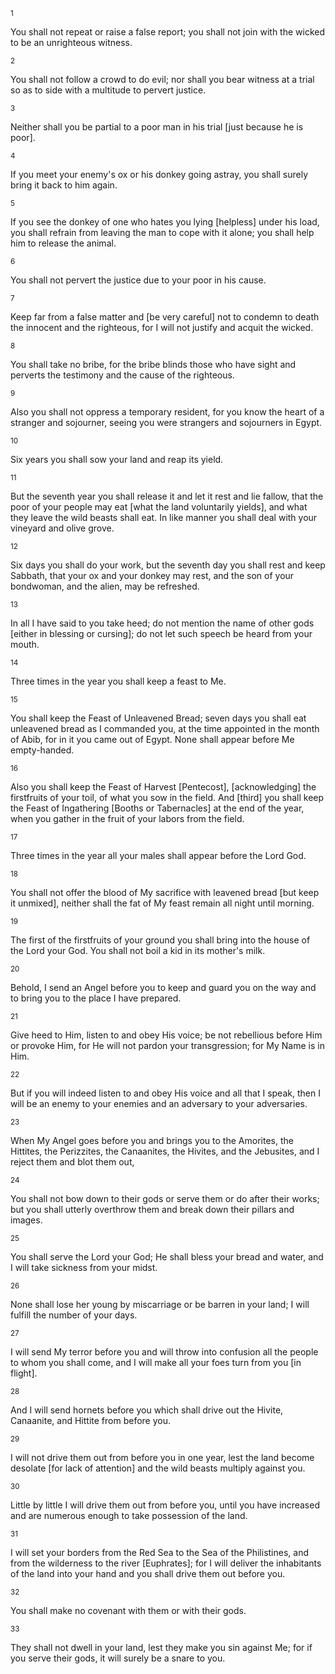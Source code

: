 <sup>1</sup> 

You shall not repeat or raise a false report; you shall not join with the wicked to be an unrighteous witness. 

<sup>2</sup> 

You shall not follow a crowd to do evil; nor shall you bear witness at a trial so as to side with a multitude to pervert justice. 

<sup>3</sup> 

Neither shall you be partial to a poor man in his trial [just because he is poor]. 

<sup>4</sup> 

If you meet your enemy's ox or his donkey going astray, you shall surely bring it back to him again. 

<sup>5</sup> 

If you see the donkey of one who hates you lying [helpless] under his load, you shall refrain from leaving the man to cope with it alone; you shall help him to release the animal. 

<sup>6</sup> 

You shall not pervert the justice due to your poor in his cause. 

<sup>7</sup> 

Keep far from a false matter and [be very careful] not to condemn to death the innocent and the righteous, for I will not justify and acquit the wicked. 

<sup>8</sup> 

You shall take no bribe, for the bribe blinds those who have sight and perverts the testimony and the cause of the righteous. 

<sup>9</sup> 

Also you shall not oppress a temporary resident, for you know the heart of a stranger and sojourner, seeing you were strangers and sojourners in Egypt. 

<sup>10</sup> 

Six years you shall sow your land and reap its yield. 

<sup>11</sup> 

But the seventh year you shall release it and let it rest and lie fallow, that the poor of your people may eat [what the land voluntarily yields], and what they leave the wild beasts shall eat. In like manner you shall deal with your vineyard and olive grove. 

<sup>12</sup> 

Six days you shall do your work, but the seventh day you shall rest and keep Sabbath, that your ox and your donkey may rest, and the son of your bondwoman, and the alien, may be refreshed. 

<sup>13</sup> 

In all I have said to you take heed; do not mention the name of other gods [either in blessing or cursing]; do not let such speech be heard from your mouth. 

<sup>14</sup> 

Three times in the year you shall keep a feast to Me. 

<sup>15</sup> 

You shall keep the Feast of Unleavened Bread; seven days you shall eat unleavened bread as I commanded you, at the time appointed in the month of Abib, for in it you came out of Egypt. None shall appear before Me empty-handed. 

<sup>16</sup> 

Also you shall keep the Feast of Harvest [Pentecost], [acknowledging] the firstfruits of your toil, of what you sow in the field. And [third] you shall keep the Feast of Ingathering [Booths or Tabernacles] at the end of the year, when you gather in the fruit of your labors from the field. 

<sup>17</sup> 

Three times in the year all your males shall appear before the Lord God. 

<sup>18</sup> 

You shall not offer the blood of My sacrifice with leavened bread [but keep it unmixed], neither shall the fat of My feast remain all night until morning. 

<sup>19</sup> 

The first of the firstfruits of your ground you shall bring into the house of the Lord your God. You shall not boil a kid in its mother's milk. 

<sup>20</sup> 

Behold, I send an Angel before you to keep and guard you on the way and to bring you to the place I have prepared. 

<sup>21</sup> 

Give heed to Him, listen to and obey His voice; be not rebellious before Him or provoke Him, for He will not pardon your transgression; for My Name is in Him. 

<sup>22</sup> 

But if you will indeed listen to and obey His voice and all that I speak, then I will be an enemy to your enemies and an adversary to your adversaries. 

<sup>23</sup> 

When My Angel goes before you and brings you to the Amorites, the Hittites, the Perizzites, the Canaanites, the Hivites, and the Jebusites, and I reject them and blot them out, 

<sup>24</sup> 

You shall not bow down to their gods or serve them or do after their works; but you shall utterly overthrow them and break down their pillars and images. 

<sup>25</sup> 

You shall serve the Lord your God; He shall bless your bread and water, and I will take sickness from your midst. 

<sup>26</sup> 

None shall lose her young by miscarriage or be barren in your land; I will fulfill the number of your days. 

<sup>27</sup> 

I will send My terror before you and will throw into confusion all the people to whom you shall come, and I will make all your foes turn from you [in flight]. 

<sup>28</sup> 

And I will send hornets before you which shall drive out the Hivite, Canaanite, and Hittite from before you. 

<sup>29</sup> 

I will not drive them out from before you in one year, lest the land become desolate [for lack of attention] and the wild beasts multiply against you. 

<sup>30</sup> 

Little by little I will drive them out from before you, until you have increased and are numerous enough to take possession of the land. 

<sup>31</sup> 

I will set your borders from the Red Sea to the Sea of the Philistines, and from the wilderness to the river [Euphrates]; for I will deliver the inhabitants of the land into your hand and you shall drive them out before you. 

<sup>32</sup> 

You shall make no covenant with them or with their gods. 

<sup>33</sup> 

They shall not dwell in your land, lest they make you sin against Me; for if you serve their gods, it will surely be a snare to you.